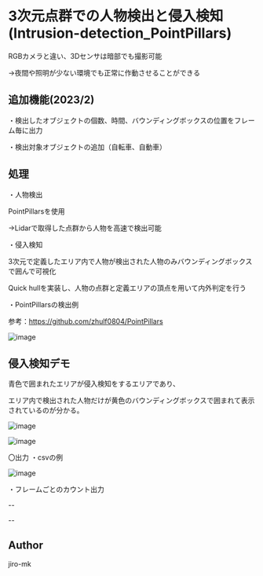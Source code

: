 # 3次元点群での人物検出と侵入検知 (Intrusion-detection_PointPillars)

RGBカメラと違い、3Dセンサは暗部でも撮影可能

→夜間や照明が少ない環境でも正常に作動させることができる

## 追加機能(2023/2)

・検出したオブジェクトの個数、時間、バウンディングボックスの位置をフレーム毎に出力

・検出対象オブジェクトの追加（自転車、自動車）

## 処理

・人物検出

PointPillarsを使用

→Lidarで取得した点群から人物を高速で検出可能


・侵入検知

3次元で定義したエリア内で人物が検出された人物のみバウンディングボックスで囲んで可視化


Quick hullを実装し、人物の点群と定義エリアの頂点を用いて内外判定を行う



・PointPillarsの検出例

参考：https://github.com/zhulf0804/PointPillars

![image](https://user-images.githubusercontent.com/93971055/188312175-5021ccd5-faf3-4981-8b9d-fdba1706a9f5.png)


## 侵入検知デモ

青色で囲まれたエリアが侵入検知をするエリアであり、

エリア内で検出された人物だけが黄色のバウンディングボックスで囲まれて表示されているのが分かる。

![image](https://user-images.githubusercontent.com/93971055/188312222-2a5762dc-0fd0-4d49-ba04-5f5443cac8e9.png)

![image](https://user-images.githubusercontent.com/93971055/188312236-a56066cc-89e0-4fe5-b9d2-e5b4588b63e1.png)


〇出力
・csvの例

![image](https://user-images.githubusercontent.com/93971055/220100814-8eb912c3-d7cc-45a8-beba-f52d7f09c580.png)


・フレームごとのカウント出力

--

--


## Author

jiro-mk

